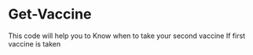 # Get-Vaccine
This code will help you to Know when to take your second vaccine If first vaccine is taken 
